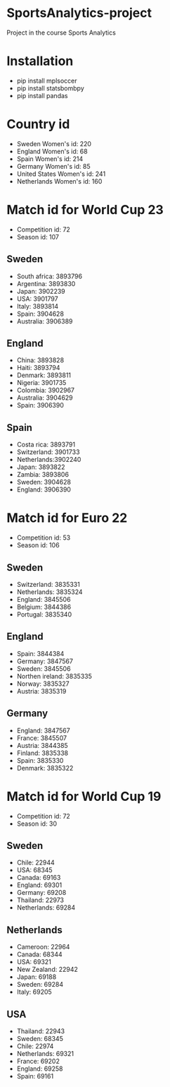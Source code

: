 # SportsAnalytics-project
Project in the course Sports Analytics

# Installation 
- pip install mplsoccer
- pip install statsbombpy
- pip install pandas

# Country id
- Sweden Women's id: 220
- England Women's id: 68
- Spain Women's id: 214
- Germany Women's id: 85
- United States Women's id: 241
- Netherlands Women's id: 160

#  Match id for World Cup 23
- Competition id: 72
- Season id: 107
## Sweden
- South africa: 3893796
- Argentina: 3893830
- Japan: 3902239
- USA: 3901797
- Italy: 3893814
- Spain: 3904628
- Australia: 3906389

## England
- China: 3893828
- Haiti: 3893794
- Denmark: 3893811
- Nigeria: 3901735
- Colombia: 3902967
- Australia: 3904629
- Spain: 3906390


## Spain
- Costa rica: 3893791
- Switzerland: 3901733
- Netherlands:3902240
- Japan: 3893822
- Zambia: 3893806
- Sweden: 3904628
- England: 3906390

#  Match id for Euro 22
- Competition id: 53
- Season id: 106
## Sweden
- Switzerland: 3835331
- Netherlands: 3835324
- England: 3845506
- Belgium: 3844386
- Portugal: 3835340

## England
- Spain: 3844384
- Germany: 3847567
- Sweden: 3845506
- Northen ireland: 3835335
- Norway: 3835327
- Austria: 3835319

## Germany
- England: 3847567
- France: 3845507
- Austria: 3844385
- Finland: 3835338
- Spain: 3835330
- Denmark: 3835322


#  Match id for World Cup 19
- Competition id: 72
- Season id: 30
## Sweden
- Chile: 22944
- USA: 68345
- Canada: 69163
- England: 69301
- Germany: 69208
- Thailand: 22973
- Netherlands: 69284

## Netherlands
- Cameroon: 22964
- Canada: 68344
- USA: 69321
- New Zealand: 22942
- Japan: 69188
- Sweden: 69284
- Italy: 69205

## USA
- Thailand: 22943
- Sweden: 68345
- Chile: 22974
- Netherlands: 69321
- France: 69202
- England: 69258
- Spain: 69161









